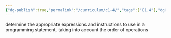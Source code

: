 ```yaml
---
{"dg-publish":true,"permalink":"/curriculum/c1-4/","tags":["C1.4"],"dgHomeLink":false}
---
```


determine the appropriate expressions and instructions to use in a programming statement, taking into account the order of operations